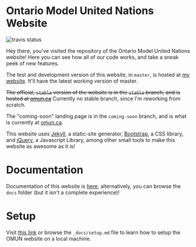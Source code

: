 # Ontario Model United Nations Website

![travis status](https://travis-ci.org/malsf21/omun.ca.svg?branch=master)

Hey there, you've visited the repository of the Ontario Model United Nations website! Here you can see how all of our code works, and take a sneak peek of new features.

The test and development version of this website, in `master`, is hosted at [my website](http://matthewwang.me/omun/). It'll have the latest working version of master.

~~The official, `stable` version of the website is in the `stable` branch, and is hosted at [omun.ca](http://omun.ca/)~~ Currently no stable branch, since I'm reworking from scratch.

The "coming-soon" landing page is in the `coming-soon` branch, and is what is currently at [omun.ca](http://omun.ca/).

This website uses [Jekyll](https://jekyllrb.com), a static-site generator, [Bootstrap](https://getbootstrap.com), a CSS library, and [jQuery](http://jquery.com), a Javascript Library, among other small tools to make this website as awesome as it is!

# Documentation

Documentation of this website is [here](http://matthewwang.me/omun/docs/); alternatively, you can browse the `docs` folder (but it isn't a complete experience)!

# Setup

Visit [this link](http://matthewwang.me/omun/docs/setup.html) or browse the `_docs/setup.md` file to learn how to setup the OMUN website on a local machine.
